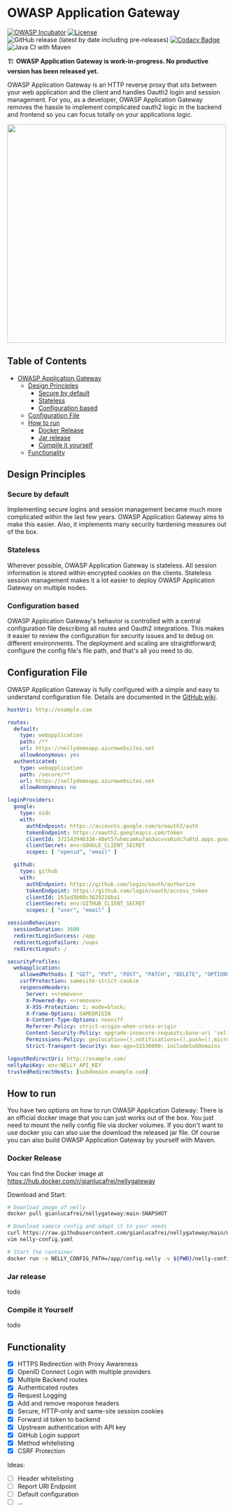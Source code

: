 # OWASP Application Gateway

[![OWASP Incubator](https://img.shields.io/badge/owasp-incubator-blue.svg)](https://owasp.org/www-project-application-gateway/)
[![License](https://img.shields.io/badge/License-Apache%202.0-blue.svg)](https://opensource.org/licenses/Apache-2.0)
![GitHub release (latest by date including pre-releases)](https://img.shields.io/github/v/release/gianlucafrei/nellygateway)
[![Codacy Badge](https://api.codacy.com/project/badge/Grade/5eaa206a103e4b28be9da2ba857d1653)](https://app.codacy.com/gh/gianlucafrei/nellygateway?utm_source=github.com&utm_medium=referral&utm_content=gianlucafrei/nellygateway&utm_campaign=Badge_Grade)
![Java CI with Maven](https://github.com/gianlucafrei/nellygateway/workflows/Java%20CI%20with%20Maven/badge.svg)

🏗️ **OWASP Application Gateway is work-in-progress. No productive version has been released yet.**

OWASP Application Gateway is an HTTP reverse proxy that sits between your web application and the client and handles Oauth2 login and session management. For you, as a developer, OWASP Application Gateway removes the hassle to implement complicated oauth2 logic in the backend and frontend so you can focus totally on your applications logic.

<img src="https://github.com/gianlucafrei/nellygateway/blob/main/doc/overview.png?raw=true" data-canonical-src="https://gyazo.com/eb5c5741b6a9a16c692170a41a49c858.png" width="500" />

## Table of Contents

- [OWASP Application Gateway](#owasp-application-gateway)
  * [Design Principles](#design-principles)
    + [Secure by default](#secure-by-default)
    + [Stateless](#stateless)
    + [Configuration based](#configuration-based)
  * [Configuration File](#config-file)
  * [How to run](#how-to-run)
    + [Docker Release](#docker-release)
    + [Jar release](#jar-release)
    + [Compile it yourself](#compile-it-yourself)
  * [Functionality](#functionality)


## Design Principles

### Secure by default

Implementing secure logins and session management became much more complicated within the last few years. OWASP Application Gateway aims to make this easier. Also, it implements many security hardening measures out of the box.

### Stateless

Wherever possible, OWASP Application Gateway is stateless. All session information is stored within encrypted cookies on the clients. Stateless session management makes it a lot easier to deploy OWASP Application Gateway on multiple nodes.

### Configuration based

OWASP Application Gateway's behavior is controlled with a central configuration file describing all routes and Oauth2 integrations. This makes it easier to review the configuration for security issues and to debug on different environments. The deployment and scaling are straightforward; configure the config file's file path, and that's all you need to do.

## Configuration File

OWASP Application Gateway is fully configured with a simple and easy to understand configuration file. Details are documented in the [GitHub wiki](https://github.com/gianlucafrei/nellygateway/wiki).

```yaml
hostUri: http://example.com

routes:
  default:
    type: webapplication
    path: /**
    url: https://nellydemoapp.azurewebsites.net
    allowAnonymous: yes
  authenticated:
    type: webapplication
    path: /secure/**
    url: https://nellydemoapp.azurewebsites.net
    allowAnonymous: no

loginProviders:
  google:
    type: oidc
    with:
      authEndpoint: https://accounts.google.com/o/oauth2/auth
      tokenEndpoint: https://oauth2.googleapis.com/token
      clientId: 372143946338-48et57uhmcumku7am3ocvva0idc7u0td.apps.googleusercontent.com
      clientSecret: env:GOOGLE_CLIENT_SECRET
      scopes: [ "openid", "email" ]

  github:
    type: github
    with:
      authEndpoint: https://github.com/login/oauth/authorize
      tokenEndpoint: https://github.com/login/oauth/access_token
      clientId: 163ad3b08c3829216ba1
      clientSecret: env:GITHUB_CLIENT_SECRET
      scopes: [ "user", "email" ]

sessionBehaviour:
  sessionDuration: 3600
  redirectLoginSuccess: /app
  redirectLoginFailure: /uups
  redirectLogout: /

securityProfiles:
  webapplication:
    allowedMethods: [ "GET", "PUT", "POST", "PATCH", "DELETE", "OPTIONS", "HEAD" ]
    csrfProtection: samesite-strict-cookie
    responseHeaders:
      Server: <<remove>>
      X-Powered-By: <<remove>>
      X-XSS-Protection: 1; mode=block;
      X-Frame-Options: SAMEORIGIN
      X-Content-Type-Options: nosniff
      Referrer-Policy: strict-origin-when-cross-origin
      Content-Security-Policy: upgrade-insecure-requests;base-uri 'self';object-src 'self'
      Permissions-Policy: geolocation=(),notifications=(),push=(),microphone=(),camera=(),speaker=(),vibrate=(),fullscreen=(),payment=(),usb=(),magnetometer=(),gyroscope=(),accelerometer=()
      Strict-Transport-Security: max-age=31536000; includeSubDomains

logoutRedirectUri: http://example.com/
nellyApiKey: env:NELLY_API_KEY
trustedRedirectHosts: [subdomain.example.com]
```

## How to run

You have two options on how to run OWASP Application Gateway: There is an official docker image that you can just works out of the box. You just need to mount the nelly config file via docker volumes. If you don't want to use docker you can also use the download the released jar file. Of course you can also build OWASP Application Gateway by yourself with Maven.

### Docker Release

You can find the Docker image at https://hub.docker.com/r/gianlucafrei/nellygateway

Download and Start:
```bash
# Download image of nelly
docker pull gianlucafrei/nellygateway:main-SNAPSHOT

# Download sample config and adapt it to your needs
curl https://raw.githubusercontent.com/gianlucafrei/nellygateway/main/nellygateway/sample-nelly-config.yaml >> nelly-config.yaml
vim nelly-config.yaml

# Start the container
docker run -e NELLY_CONFIG_PATH=/app/config.nelly -v ${PWD}/nelly-config.yaml:/app/config.nelly gianlucafrei/nellygateway:main-SNAPSHOT
```

### Jar release

todo

### Compile it Yourself

todo

## Functionality

- [x] HTTPS Redirection with Proxy Awareness
- [x] OpenID Connect Login with multiple providers
- [x] Multiple Backend routes
- [x] Authenticated routes
- [x] Request Logging
- [x] Add and remove response headers
- [x] Secure, HTTP-only and same-site session cookies
- [x] Forward id token to backend
- [x] Upstream authentication with API key
- [x] GitHub Login support
- [x] Method whitelisting
- [x] CSRF Protection

Ideas:

- [ ] Header whitelisting
- [ ] Report URI Endpoint
- [ ] Default configuration
- [ ] ...
